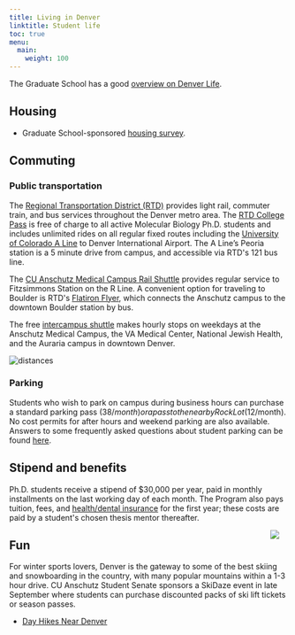 ```yaml
---
title: Living in Denver
linktitle: Student life
toc: true
menu:
  main:
    weight: 100
---
```


The Graduate School has a good [overview on Denver Life](http://www.ucdenver.edu/academics/colleges/Graduate-School/prospective/Pages/colorado.aspx).

## Housing

- Graduate School-sponsored [housing survey](http://www.ucdenver.edu/academics/colleges/Graduate-School/prospective/Pages/housing.aspx).

## Commuting

### Public transportation

The [Regional Transportation District (RTD)](http://www.rtd-denver.com/) provides light rail, commuter train, and bus services throughout the Denver metro area. The [RTD College Pass](http://www.rtd-denver.com/CollegePass.shtml) is free of charge to all active Molecular Biology Ph.D. students and includes unlimited rides on all regular fixed routes including the [University of Colorado A Line](http://www3.rtd-denver.com/a-line.shtml) to Denver International Airport. The A Line’s Peoria station is a 5 minute drive from campus, and accessible via RTD's 121 bus line.

The [CU Anschutz Medical Campus Rail Shuttle](http://www.ucdenver.edu/about/departments/FacilitiesManagement/Pages/railshuttle.aspx) provides regular service to Fitzsimmons Station on the R Line. A convenient option for traveling to Boulder is RTD's [Flatiron Flyer](http://www.rtd-denver.com/flatiron-flyer.shtml), which connects the Anschutz campus to the downtown Boulder station by bus.

The free [intercampus shuttle](http://www.ucdenver.edu/about/departments/FacilitiesManagement/ParkingMaps/Pages/ShuttleService.aspx) makes hourly stops on weekdays at the Anschutz Medical Campus, the VA Medical Center, National Jewish Health, and the Auraria campus in downtown Denver.

![distances](http://www.ucdenver.edu/academics/colleges/Graduate-School/PublishingImages/colorado/denver_line_art.png)

### Parking 

Students who wish to park on campus during business hours can purchase a standard parking pass ($38/month) or a pass to the nearby Rock Lot ($12/month). No cost permits for after hours and weekend parking are also available. Answers to some frequently asked questions about student parking can be found [here](http://www.ucdenver.edu/about/departments/FacilitiesManagement/Documents/Parking/COMMONLY%20ASKED%20QUESTIONS%20Student%202017.pdf).

## Stipend and benefits

Ph.D. students receive a stipend of $30,000 per year, paid in monthly installments on the last working day of each month. The Program also pays tuition, fees, and [health/dental insurance](http://www.ucdenver.edu/life/services/student-health/Pages/default.aspx) for the first year; these costs are paid by a student's chosen thesis mentor thereafter.

<img src="/img/colorado.png" style="float:right; margin-right: 15px" />

## Fun

For winter sports lovers, Denver is the gateway to some of the best skiing and snowboarding in the country, with many popular mountains within a 1-3 hour drive. CU Anschutz Student Senate sponsors a SkiDaze event in late September where students can purchase discounted packs of ski lift tickets or season passes.

- [Day Hikes Near Denver](https://dayhikesneardenver.com/)